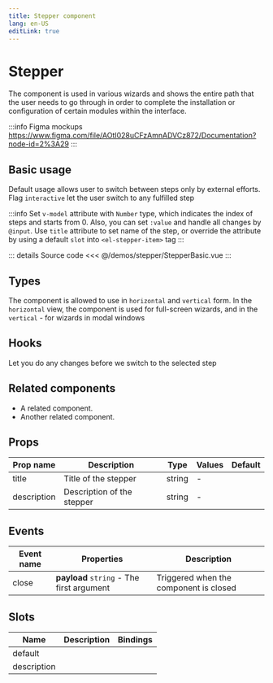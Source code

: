 ```yaml
---
title: Stepper component
lang: en-US
editLink: true
---
```


# Stepper

The component is used in various wizards and shows the entire path that the user needs to go through in order to complete the installation or configuration of certain modules within the interface.

:::info Figma mockups
https://www.figma.com/file/AOtI028uCFzAmnADVCz872/Documentation?node-id=2%3A29
:::

## Basic usage

Default usage allows user to switch between steps only by external efforts. Flag `interactive` let the user switch to any fulfilled step

:::info
Set `v-model` attribute with `Number` type, which indicates the index of steps and starts from 0. Also, you can set `:value` and handle all changes by `@input`. Use `title` attribute to set name of the step, or override the attribute by using a default `slot` into `<el-stepper-item>` tag
:::

<StepperBasic />

::: details Source code
<<< @/demos/stepper/StepperBasic.vue
:::

## Types

The component is allowed to use in `horizontal` and `vertical` form. In the `horizontal` view, the component is used for full-screen wizards, and in the `vertical` - for wizards in modal windows

<StepperTypes />

## Hooks

Let you do any changes before we switch to the selected step

<StepperHooks />

## Related components

- A related component.
- Another related component.

## Props

| Prop name   | Description                | Type   | Values | Default |
| ----------- | -------------------------- | ------ | ------ | ------- |
| title       | Title of the stepper       | string | -      |         |
| description | Description of the stepper | string | -      |         |

## Events

| Event name | Properties                                | Description                            |
| ---------- | ----------------------------------------- | -------------------------------------- |
| close      | **payload** `string` - The first argument | Triggered when the component is closed |

## Slots

| Name        | Description | Bindings |
| ----------- | ----------- | -------- |
| default     |             |          |
| description |             |          |
